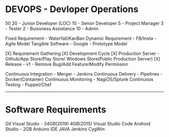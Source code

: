 # DEVOPS  -   Devloper Operations
50
20  -   Junior Developer (LOC)
10  -   Senior Developer
5   -   Project Manager
3   -   Tester
2   -   Buissness Assistance
10  -   Admin


Fixed Requirement   -   Waterfall/KanBan
Dynamic Requirement -    FB/Insta   -   Agile Model
Tangible Software   -    Google  -   Prototype Model

[X] Requirement Gathering
[X] Development Cycle
[X] Production Server   -   Github/App Store/Play Store/ Windows Store(Public Production Server)
[X] Release -   v1  - Remove Bug/Add Feature/Modify Permission

Continuous Integration  -   Merger  -   Jenkins
Continuous Delivery     -   Pipelines   -   Docker(Container)
Continuous Monitoring   -   NagiOS/Splunk
Continuous Testing      -   Puppet/Chef
____________________________________________________________________
# Software Requirements
Git
Visual Studio   -   34GB(2019) 4GB(2015)
Visual Studio Code
Android Studio  -   2GB
Arduino IDE
JAVA
Jenkins
CygWin